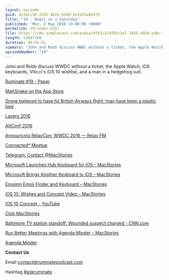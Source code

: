 ```yaml
---
layout: episode
guid: ec3dcc50-25d1-4b2e-b10d-5e3afeabe57d
title: "19 - Email on a Saturday"
published: "Mon, 2 May 2016 13:00:00 +0000"
permalink: 19/index.html
file: https://cdn.simplecast.com/audio/4f63c3/4f63c3a7-7625-4929-a4bc-1ef4cdcbca06/d2ddd313-1c31-4836-bf90-686f9fb889cf/a724ed53_tc.mp3?aid=rss_feed&feed=7Rzwf7P6
length: 53947760
duration: 00:55:51
summary: "John and Robb discuss WWDC without a ticket, the Apple Watch, iOS keyboards, Viticci's iOS 10 wishlist, and a man in a hedgehog suit."
episodeNumber: "19"
---
```


John and Robb discuss WWDC without a ticket, the Apple Watch, iOS keyboards, Viticci's iOS 10 wishlist, and a man in a hedgehog suit.

[Ruminate #19 - Paper](https://paper.dropbox.com/doc/Ruminate-19-aUmgNVoBu9RiNnDNw7VIg)

[MattSnake on the App Store](https://itunes.apple.com/us/app/mattsnake/id1100393294?mt=8)

[Drone believed to have hit British Airways flight 'may have been a plastic bag'](http://www.telegraph.co.uk/news/2016/04/21/drone-believed-to-have-hit-british-airways-flight-may-have-been/)

[Layers 2016](https://bringyourlayers.com/)

[AltConf 2016](http://altconf.com/)

[Announcing RelayCon: WWDC 2016 — Relay FM](http://www.extras.relay.fm/blog/2016/4/4/announcing-relaycon-wwdc-2016)

[Connected\* Meetup](https://ti.to/relayfm/connectedlondon)

[Telegram: Contact @MacStories](https://telegram.me/MacStories/360)

[Microsoft Launches Hub Keyboard for iOS – MacStories](https://www.macstories.net/news/microsoft-launches-hub-keyboard-for-ios/)

[Microsoft Brings Another Keyboard to iOS – MacStories](https://www.macstories.net/news/microsoft-brings-another-keyboard-to-ios/)

[Emojinn Emoji Finder and Keyboard – MacStories](https://www.macstories.net/reviews/emojinn-emoji-finder-and-keyboard/)

[iOS 10: Wishes and Concept Video – MacStories](https://www.macstories.net/stories/ios-10-wishes/)

[iOS 10 Concept - YouTube](https://www.youtube.com/watch?v=J2VcbT4Pgdk)

[Club MacStories](https://club.macstories.net/)

[Baltimore TV station standoff: Wounded suspect charged - CNN.com](http://edition.cnn.com/2016/04/29/us/baltimore-fox-tv-standoff/index.html)

[Run Better Meetings with Agenda Minder – MacStories](https://www.macstories.net/reviews/run-better-meetings-with-agenda-minder/)

[Agenda Minder](https://geo.itunes.apple.com/us/app/agenda-minder/id1092380886?mt=12&at=1001l3gY&ct=twitter)

**Contact Us**

Email [contact@ruminatepodcast.com](mailto:contact@ruminatepodcast.com)

Hashtag [#askruminate](https://twitter.com/search?q=askruminate)

